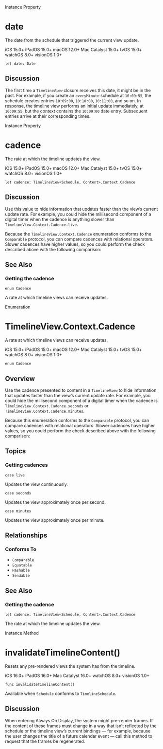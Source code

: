 Instance Property

# date

The date from the schedule that triggered the current view update.

iOS 15.0+  iPadOS 15.0+  macOS 12.0+  Mac Catalyst 15.0+  tvOS 15.0+  watchOS
8.0+  visionOS 1.0+

    
    
    let date: Date

## Discussion

The first time a `TimelineView` closure receives this date, it might be in the
past. For example, if you create an `everyMinute` schedule at `10:09:55`, the
schedule creates entries `10:09:00`, `10:10:00`, `10:11:00`, and so on. In
response, the timeline view performs an initial update immediately, at
`10:09:55`, but the context contains the `10:09:00` date entry. Subsequent
entries arrive at their corresponding times.

Instance Property

# cadence

The rate at which the timeline updates the view.

iOS 15.0+  iPadOS 15.0+  macOS 12.0+  Mac Catalyst 15.0+  tvOS 15.0+  watchOS
8.0+  visionOS 1.0+

    
    
    let cadence: TimelineView<Schedule, Content>.Context.Cadence

## Discussion

Use this value to hide information that updates faster than the view’s current
update rate. For example, you could hide the millisecond component of a
digital timer when the cadence is anything slower than
`TimelineView.Context.Cadence.live`.

Because the `TimelineView.Context.Cadence` enumeration conforms to the
`Comparable` protocol, you can compare cadences with relational operators.
Slower cadences have higher values, so you could perform the check described
above with the following comparison:

## See Also

### Getting the cadence

`enum Cadence`

A rate at which timeline views can receive updates.

Enumeration

# TimelineView.Context.Cadence

A rate at which timeline views can receive updates.

iOS 15.0+  iPadOS 15.0+  macOS 12.0+  Mac Catalyst 15.0+  tvOS 15.0+  watchOS
8.0+  visionOS 1.0+

    
    
    enum Cadence

## Overview

Use the cadence presented to content in a `TimelineView` to hide information
that updates faster than the view’s current update rate. For example, you
could hide the millisecond component of a digital timer when the cadence is
`TimelineView.Context.Cadence.seconds` or
`TimelineView.Context.Cadence.minutes`.

Because this enumeration conforms to the `Comparable` protocol, you can
compare cadences with relational operators. Slower cadences have higher
values, so you could perform the check described above with the following
comparison:

## Topics

### Getting cadences

`case live`

Updates the view continuously.

`case seconds`

Updates the view approximately once per second.

`case minutes`

Updates the view approximately once per minute.

## Relationships

### Conforms To

  * `Comparable`
  * `Equatable`
  * `Hashable`
  * `Sendable`

## See Also

### Getting the cadence

`let cadence: TimelineView<Schedule, Content>.Context.Cadence`

The rate at which the timeline updates the view.

Instance Method

# invalidateTimelineContent()

Resets any pre-rendered views the system has from the timeline.

iOS 16.0+  iPadOS 16.0+  Mac Catalyst 16.0+  watchOS 8.0+  visionOS 1.0+

    
    
    func invalidateTimelineContent()

Available when `Schedule` conforms to `TimelineSchedule`.

## Discussion

When entering Always On Display, the system might pre-render frames. If the
content of these frames must change in a way that isn’t reflected by the
schedule or the timeline view’s current bindings — for example, because the
user changes the title of a future calendar event — call this method to
request that the frames be regenerated.

